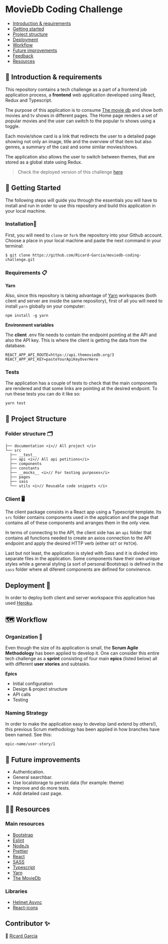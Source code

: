 # MovieDb Coding Challenge

- [Introduction & requirements](#introcution-&-requirements)
- [Getting started](#getting-started)
- [Project structure](#project-structure)
- [Deployment](#deployment)
- [Workflow](#workflow)
- [Future improvements](#future-improvements)
- [Feedback](#feedback)
- [Resources](#resources)

## 🧭 Introduction & requirements

This repository contains a tech challenge as a part of a frontend job application process, a **frontend** web application developed using React, Redux and Typescript.

The purpose of this application is to consume [The movie db](https://www.themoviedb.org/) and show both movies and tv shows in different pages. The Home page renders a set of popular movies and the user can switch to the popular tv shows using a toggle.

Each movie/show card is a link that redirects the user to a detailed page showing not only an image, title and the overview of that item but also genres, a summary of the cast and some similar movies/shows.

The application also allows the user to switch between themes, that are stored as a global state using Redux.

> Check the deployed version of this challenge [here](https://moviedb-coding-challenge.herokuapp.com/)

## 🚀 Getting Started

The following steps will guide you through the essentials you will have to install and run in order to use this repository and build this application in your local machine.

### Installation🔧

First, you will need to `clone` or `fork` the repository into your Github account. Choose a place in your local machine and paste the next command in your terminal:

```
$ git clone https://github.com/Ricard-Garcia/moviedb-coding-challenge.git
```

### Requirements 📋

**Yarn**

Also, since this repository is taking advantage of [Yarn](https://yarnpkg.com/) workspaces (both client and server are inside the same repository), first of all you will need to install `yarn` globally on your computer:

```
npm install -g yarn
```

**Environment variables**

The **client** .env file needs to contain the endpoint pointing at the API and also the API key. This is where the client is getting the data from the database.

```
REACT_APP_API_ROUTE=https://api.themoviedb.org/3
REACT_APP_API_KEY=pasteYourApiKeyOverHere
```

### Tests

The application has a couple of tests to check that the main components are rendered and that some links are pointing at the desired endpoint. To run these tests you can do it like so:

```
yarn test
```

## 🦴 Project Structure

### Folder structure 🗂

```
├── documentation <i>// All project </i>
└── src
  ├── __test__
  ├── api <i>// All api petitions</i>
  ├── components
  ├── constants
  ├── __mocks__ <i>// For testing purposes</i>
  ├── pages
  ├── sass
  └── utils <i>// Reusable code snippets </i>

```

### Client 🖥

The client package consists in a React app using a Typescript template. Its `src` folder contains components used in the application and the page that contains all of these components and arranges them in the only view.

In terms of connecting to the API, the client side has an `api` folder that contains all functions needed to create an axios connection to the API endpoint and apply the desired HTTP verb (either `GET` or `PATCH`).

Last but not least, the application is styled with Sass and it is divided into separate files in the application. Some components have their own unique styles while a general styling (a sort of personal Bootstrap) is defined in the `sass` folder where all diferent components are defined for convinence.

## Deployment 🛫

In order to deploy both client and server workspace this application has used [Heroku](www.heroku.com).

## 🗺 Workflow

### Organization 📆

Even though the size of its application is small, the **Scrum Agile Methodology** has been applied to develop it. One can consider this entire tech challenge as a **sprint** consisting of four main **epics** (listed below) all with different **user stories** and subtasks.

**Epics**

- Initial configuration
- Design & project structure
- API calls
- Testing

### Naming Strategy

In order to make the application easy to develop (and extend by others!), this previous Scrum methodology has been applied in how branches have been named. See this:

```
epic-name/user-story/1
```

## 🤝 Future improvements

- Authentication.
- General searchbar.
- Use localstorage to persist data (for example: theme)
- Improve and do more tests.
- Add detailed cast page.

## 🕵️‍♂️ Resources

### Main resources

- [Bootstrap](https://getbootstrap.com/)
- [Eslint](https://eslint.org/)
- [NodeJs](https://nodejs.org/)
- [Prettier](https://prettier.io/)
- [React](https://es.reactjs.org/)
- [SASS](https://sass-lang.com/)
- [Typescript](https://www.typescriptlang.org/)
- [Yarn](https://yarnpkg.com/)
- [The MovieDb](https://developers.themoviedb.org/3/movies/get-similar-movies)

### Libraries

- [Helmet Async](https://github.com/staylor/react-helmet-async)
- [React-icons](https://react-icons.github.io/react-icons/)

## Contributor ✨

👤 [Ricard Garcia](https://github.com/Ricard-Garcia)
